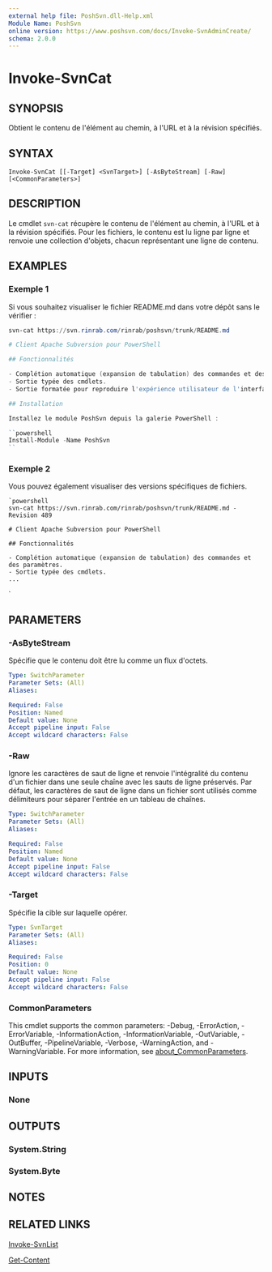 ```yaml
---
external help file: PoshSvn.dll-Help.xml
Module Name: PoshSvn
online version: https://www.poshsvn.com/docs/Invoke-SvnAdminCreate/
schema: 2.0.0
---
```


# Invoke-SvnCat

## SYNOPSIS

Obtient le contenu de l'élément au chemin, à l'URL et à la révision spécifiés.

## SYNTAX

```
Invoke-SvnCat [[-Target] <SvnTarget>] [-AsByteStream] [-Raw] [<CommonParameters>]
```

## DESCRIPTION

Le cmdlet `svn-cat` récupère le contenu de l'élément au chemin, à l'URL et à la révision spécifiés. Pour les fichiers, le contenu est lu ligne par ligne et renvoie une collection d'objets, chacun représentant une ligne de contenu.

## EXAMPLES

### Exemple 1

Si vous souhaitez visualiser le fichier README.md dans votre dépôt sans le vérifier :

```powershell
svn-cat https://svn.rinrab.com/rinrab/poshsvn/trunk/README.md

# Client Apache Subversion pour PowerShell

## Fonctionnalités

- Complétion automatique (expansion de tabulation) des commandes et des paramètres.
- Sortie typée des cmdlets.
- Sortie formatée pour reproduire l'expérience utilisateur de l'interface de ligne de commande Subversion.

## Installation

Installez le module PoshSvn depuis la galerie PowerShell :

``powershell
Install-Module -Name PoshSvn
``
```

### Exemple 2

Vous pouvez également visualiser des versions spécifiques de fichiers.

```
`powershell
svn-cat https://svn.rinrab.com/rinrab/poshsvn/trunk/README.md -Revision 489

# Client Apache Subversion pour PowerShell

## Fonctionnalités

- Complétion automatique (expansion de tabulation) des commandes et des paramètres.
- Sortie typée des cmdlets.
...
```

`

## PARAMETERS

### -AsByteStream
Spécifie que le contenu doit être lu comme un flux d'octets.

```yaml
Type: SwitchParameter
Parameter Sets: (All)
Aliases:

Required: False
Position: Named
Default value: None
Accept pipeline input: False
Accept wildcard characters: False
```

### -Raw
Ignore les caractères de saut de ligne et renvoie l'intégralité du contenu d'un fichier dans une seule chaîne avec les sauts de ligne préservés. Par défaut, les caractères de saut de ligne dans un fichier sont utilisés comme délimiteurs pour séparer l'entrée en un tableau de chaînes.

```yaml
Type: SwitchParameter
Parameter Sets: (All)
Aliases:

Required: False
Position: Named
Default value: None
Accept pipeline input: False
Accept wildcard characters: False
```

### -Target
Spécifie la cible sur laquelle opérer.

```yaml
Type: SvnTarget
Parameter Sets: (All)
Aliases:

Required: False
Position: 0
Default value: None
Accept pipeline input: False
Accept wildcard characters: False
```

### CommonParameters
This cmdlet supports the common parameters: -Debug, -ErrorAction, -ErrorVariable, -InformationAction, -InformationVariable, -OutVariable, -OutBuffer, -PipelineVariable, -Verbose, -WarningAction, and -WarningVariable. For more information, see [about_CommonParameters](http://go.microsoft.com/fwlink/?LinkID=113216).

## INPUTS

### None

## OUTPUTS

### System.String

### System.Byte

## NOTES

## RELATED LINKS

[Invoke-SvnList](https://www.poshsvn.com/docs/Invoke-SvnList/)

[Get-Content](https://learn.microsoft.com/en-us/powershell/module/microsoft.powershell.management/get-content)

